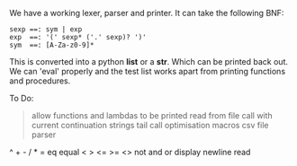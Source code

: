 

We have a working lexer, parser and printer. It can take the following BNF:
   
    sexp ==: sym | exp
    exp  ==: '(' sexp* ('.' sexp)? ')'
    sym  ==: [A-Za-z0-9]*

This is converted into a python **list** or a **str**. Which can be printed back out. We can 'eval' properly and the test list works apart from printing functions and procedures. 

To Do:
  > allow functions and lambdas to be printed
  > read from file
  > call with current continuation
  > strings
  > tail call optimisation
  > macros
  > csv file parser

^ + - / * = eq equal < > <= >= <> not and or display newline read 

 
